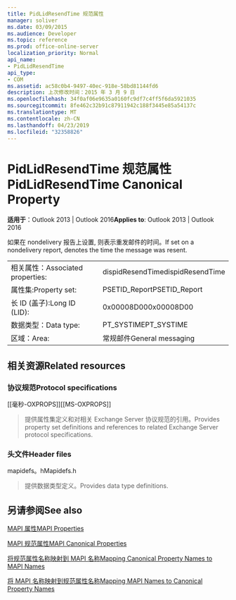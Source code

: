 ```yaml
---
title: PidLidResendTime 规范属性
manager: soliver
ms.date: 03/09/2015
ms.audience: Developer
ms.topic: reference
ms.prod: office-online-server
localization_priority: Normal
api_name:
- PidLidResendTime
api_type:
- COM
ms.assetid: ac58c0b4-9497-40ec-918e-58bd81144fd6
description: 上次修改时间：2015 年 3 月 9 日
ms.openlocfilehash: 34f0af06e9635a0160fc9df7c4ff5f6da5921035
ms.sourcegitcommit: 8fe462c32b91c87911942c188f3445e85a54137c
ms.translationtype: MT
ms.contentlocale: zh-CN
ms.lasthandoff: 04/23/2019
ms.locfileid: "32358826"
---
```

# <a name="pidlidresendtime-canonical-property"></a><span data-ttu-id="5bed9-103">PidLidResendTime 规范属性</span><span class="sxs-lookup"><span data-stu-id="5bed9-103">PidLidResendTime Canonical Property</span></span>

  
  
<span data-ttu-id="5bed9-104">**适用于**：Outlook 2013 | Outlook 2016</span><span class="sxs-lookup"><span data-stu-id="5bed9-104">**Applies to**: Outlook 2013 | Outlook 2016</span></span> 
  
<span data-ttu-id="5bed9-105">如果在 nondelivery 报告上设置, 则表示重发邮件的时间。</span><span class="sxs-lookup"><span data-stu-id="5bed9-105">If set on a nondelivery report, denotes the time the message was resent.</span></span>
  
|||
|:-----|:-----|
|<span data-ttu-id="5bed9-106">相关属性：</span><span class="sxs-lookup"><span data-stu-id="5bed9-106">Associated properties:</span></span>  <br/> |<span data-ttu-id="5bed9-107">dispidResendTime</span><span class="sxs-lookup"><span data-stu-id="5bed9-107">dispidResendTime</span></span>  <br/> |
|<span data-ttu-id="5bed9-108">属性集:</span><span class="sxs-lookup"><span data-stu-id="5bed9-108">Property set:</span></span>  <br/> |<span data-ttu-id="5bed9-109">PSETID_Report</span><span class="sxs-lookup"><span data-stu-id="5bed9-109">PSETID_Report</span></span>  <br/> |
|<span data-ttu-id="5bed9-110">长 ID (盖子):</span><span class="sxs-lookup"><span data-stu-id="5bed9-110">Long ID (LID):</span></span>  <br/> |<span data-ttu-id="5bed9-111">0x00008D00</span><span class="sxs-lookup"><span data-stu-id="5bed9-111">0x00008D00</span></span>  <br/> |
|<span data-ttu-id="5bed9-112">数据类型：</span><span class="sxs-lookup"><span data-stu-id="5bed9-112">Data type:</span></span>  <br/> |<span data-ttu-id="5bed9-113">PT_SYSTIME</span><span class="sxs-lookup"><span data-stu-id="5bed9-113">PT_SYSTIME</span></span>  <br/> |
|<span data-ttu-id="5bed9-114">区域：</span><span class="sxs-lookup"><span data-stu-id="5bed9-114">Area:</span></span>  <br/> |<span data-ttu-id="5bed9-115">常规邮件</span><span class="sxs-lookup"><span data-stu-id="5bed9-115">General messaging</span></span>  <br/> |
   
## <a name="related-resources"></a><span data-ttu-id="5bed9-116">相关资源</span><span class="sxs-lookup"><span data-stu-id="5bed9-116">Related resources</span></span>

### <a name="protocol-specifications"></a><span data-ttu-id="5bed9-117">协议规范</span><span class="sxs-lookup"><span data-stu-id="5bed9-117">Protocol specifications</span></span>

<span data-ttu-id="5bed9-118">[[毫秒-OXPROPS]]</span><span class="sxs-lookup"><span data-stu-id="5bed9-118">[[MS-OXPROPS]]</span></span> 
  
> <span data-ttu-id="5bed9-119">提供属性集定义和对相关 Exchange Server 协议规范的引用。</span><span class="sxs-lookup"><span data-stu-id="5bed9-119">Provides property set definitions and references to related Exchange Server protocol specifications.</span></span>
    
### <a name="header-files"></a><span data-ttu-id="5bed9-120">头文件</span><span class="sxs-lookup"><span data-stu-id="5bed9-120">Header files</span></span>

<span data-ttu-id="5bed9-121">mapidefs。h</span><span class="sxs-lookup"><span data-stu-id="5bed9-121">Mapidefs.h</span></span>
  
> <span data-ttu-id="5bed9-122">提供数据类型定义。</span><span class="sxs-lookup"><span data-stu-id="5bed9-122">Provides data type definitions.</span></span>
    
## <a name="see-also"></a><span data-ttu-id="5bed9-123">另请参阅</span><span class="sxs-lookup"><span data-stu-id="5bed9-123">See also</span></span>



[<span data-ttu-id="5bed9-124">MAPI 属性</span><span class="sxs-lookup"><span data-stu-id="5bed9-124">MAPI Properties</span></span>](mapi-properties.md)
  
[<span data-ttu-id="5bed9-125">MAPI 规范属性</span><span class="sxs-lookup"><span data-stu-id="5bed9-125">MAPI Canonical Properties</span></span>](mapi-canonical-properties.md)
  
[<span data-ttu-id="5bed9-126">将规范属性名称映射到 MAPI 名称</span><span class="sxs-lookup"><span data-stu-id="5bed9-126">Mapping Canonical Property Names to MAPI Names</span></span>](mapping-canonical-property-names-to-mapi-names.md)
  
[<span data-ttu-id="5bed9-127">将 MAPI 名称映射到规范属性名称</span><span class="sxs-lookup"><span data-stu-id="5bed9-127">Mapping MAPI Names to Canonical Property Names</span></span>](mapping-mapi-names-to-canonical-property-names.md)

